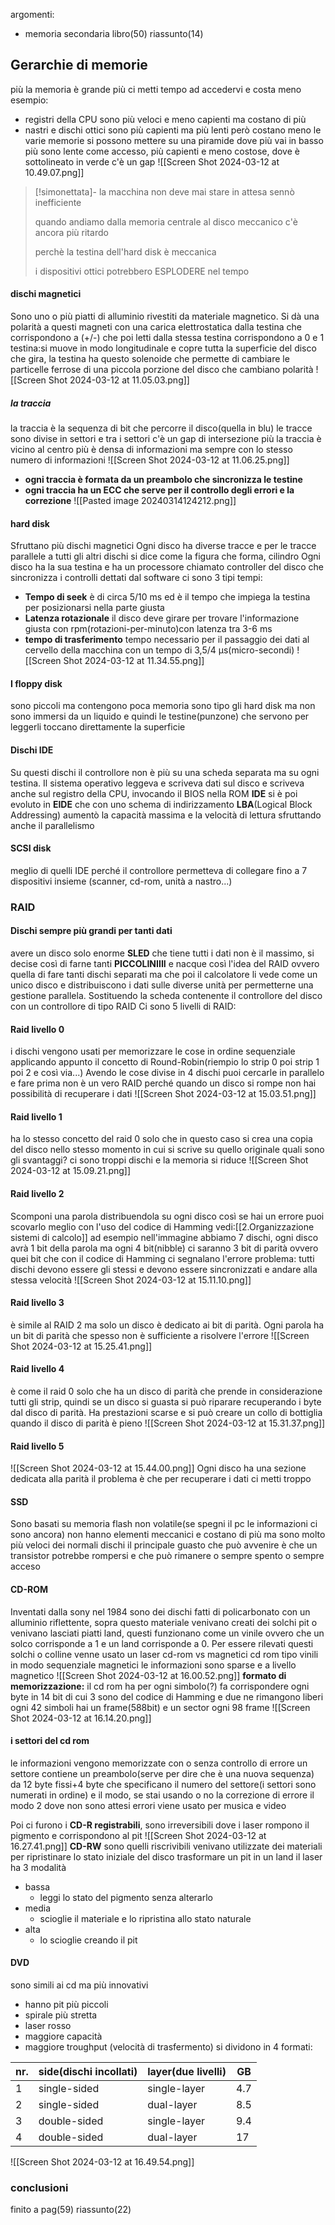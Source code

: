 argomenti:
- memoria secondaria
libro(50)
riassunto(14)
## Gerarchie di memorie
più la memoria è grande più ci metti tempo ad accedervi  e costa meno
esempio:
- registri della CPU sono più veloci e meno capienti ma costano di più
- nastri e dischi ottici sono più capienti ma più lenti però costano meno
le varie memorie si possono mettere su una piramide dove più vai in basso più sono lente come accesso, più capienti e meno costose, dove è sottolineato in verde c'è un gap 
![[Screen Shot 2024-03-12 at 10.49.07.png]]
>[!simonettata]-
>la macchina non deve mai stare in attesa sennò inefficiente
>
>quando andiamo dalla memoria centrale al disco meccanico c'è ancora più ritardo
>
>perchè la testina dell'hard disk è meccanica
>
>i dispositivi ottici potrebbero ESPLODERE nel tempo
>
#### dischi magnetici
Sono uno o più piatti di alluminio rivestiti da materiale magnetico.
Si dà una polarità a questi magneti con una carica elettrostatica dalla testina che corrispondono a (+/-) che poi letti dalla stessa testina corrispondono a  0 e 1
testina:si muove in modo longitudinale e copre tutta la superficie del disco che gira, la testina ha questo solenoide che permette di cambiare le particelle ferrose di una piccola porzione del disco che cambiano polarità
![[Screen Shot 2024-03-12 at 11.05.03.png]]
##### la traccia
la traccia è la sequenza di bit che percorre il disco(quella in blu)
le tracce sono divise in settori e tra i settori c'è un gap di intersezione
più la traccia è vicino al centro più è densa di informazioni ma sempre con lo stesso numero di informazioni
![[Screen Shot 2024-03-12 at 11.06.25.png]]  


- **ogni traccia è formata da un preambolo che sincronizza le testine**
- **ogni traccia ha un ECC che serve per il controllo degli errori e la correzione**
![[Pasted image 20240314124212.png]]
#### hard disk
Sfruttano più dischi magnetici
Ogni disco ha diverse tracce e per le tracce parallele a tutti gli altri dischi si dice come la figura che forma, cilindro 
Ogni disco ha la sua testina e ha un processore chiamato controller del disco che sincronizza i controlli dettati dal software
ci sono 3 tipi tempi:
- **Tempo di seek** è di circa 5/10 ms ed è il tempo che impiega la testina per posizionarsi nella parte giusta
- **Latenza rotazionale** il disco deve girare per trovare l'informazione giusta con rpm(rotazioni-per-minuto)con latenza tra 3-6 ms
- **tempo di trasferimento** tempo necessario per il passaggio dei dati al cervello della macchina con un tempo di 3,5/4 µs(micro-secondi)
![[Screen Shot 2024-03-12 at 11.34.55.png]]

#### I floppy disk
sono piccoli ma contengono poca memoria 
sono tipo gli hard disk ma non sono immersi da un liquido e quindi le testine(punzone) che servono per leggerli toccano direttamente la superficie 

#### Dischi IDE
Su questi dischi il controllore non è più su una scheda separata ma su ogni testina.
Il sistema operativo leggeva e scriveva dati sul disco e scriveva anche sul registro della CPU, invocando il BIOS nella ROM
**IDE** si è poi evoluto in **EIDE** che con uno schema di indirizzamento **LBA**(Logical Block Addressing) aumentò la capacità massima e la velocità di lettura sfruttando anche il parallelismo
#### SCSI disk
meglio di quelli IDE perché il controllore permetteva di collegare fino a 7 dispositivi insieme
(scanner, cd-rom, unità a nastro...)

### RAID

#### Dischi sempre più grandi per tanti dati
avere un disco solo enorme **SLED** che tiene tutti i dati non è il massimo,  si decise così di farne tanti **PICCOLINIIII**
e nacque così l'idea del RAID ovvero quella di fare tanti dischi separati ma che poi il calcolatore li vede come un unico disco e distribuiscono i dati sulle diverse unità per permetterne una gestione parallela.
Sostituendo la scheda contenente il controllore del disco con un controllore di tipo RAID
Ci sono 5 livelli di RAID:
#### Raid livello 0
i dischi vengono usati per memorizzare le cose in ordine sequenziale applicando appunto il concetto di Round-Robin(riempio lo strip 0 poi strip 1 poi 2 e così via...)
Avendo le cose divise in 4 dischi puoi cercarle in parallelo e fare prima
non è un vero RAID perché quando un disco si rompe non hai possibilità di recuperare i dati
![[Screen Shot 2024-03-12 at 15.03.51.png]]

#### Raid livello 1
ha lo stesso concetto del raid 0 solo che in questo caso si crea una copia del disco nello stesso momento in cui si scrive su quello originale
quali sono gli svantaggi? ci sono troppi dischi e la memoria si riduce
![[Screen Shot 2024-03-12 at 15.09.21.png]]
#### Raid livello 2 
Scomponi una parola distribuendola su ogni disco così se hai un errore puoi scovarlo meglio con l'uso del codice di Hamming vedi:[[2.Organizzazione sistemi di calcolo]]
ad esempio nell'immagine abbiamo 7 dischi,
ogni disco avrà 1 bit della parola ma ogni 4 bit(nibble) ci saranno 3 bit di parità ovvero quei bit che con il codice di Hamming ci segnalano l'errore
problema: tutti dischi devono essere gli stessi e devono essere sincronizzati e andare alla stessa velocità
![[Screen Shot 2024-03-12 at 15.11.10.png]]
#### Raid livello 3
è simile al RAID 2 ma solo un disco è dedicato ai bit di parità.
Ogni parola ha un bit di parità che spesso non è sufficiente a risolvere l'errore
![[Screen Shot 2024-03-12 at 15.25.41.png]]
#### Raid livello 4
è come il raid 0 solo che ha un disco di parità che prende in considerazione tutti gli strip, quindi se un disco si guasta si può riparare recuperando i byte dal disco di parità.
Ha prestazioni scarse e si può creare un collo di bottiglia quando il disco di parità è pieno
![[Screen Shot 2024-03-12 at 15.31.37.png]]
#### Raid livello 5
![[Screen Shot 2024-03-12 at 15.44.00.png]]
Ogni disco ha una sezione dedicata alla parità
il problema è che per recuperare i dati ci metti troppo

#### SSD
Sono basati su memoria flash non volatile(se spegni il pc le informazioni ci sono ancora)
non hanno elementi meccanici e costano di più ma sono molto più veloci dei normali dischi
il principale guasto che può avvenire è che un transistor potrebbe rompersi e che può rimanere o sempre spento o sempre acceso

#### CD-ROM
Inventati dalla sony nel 1984
sono dei dischi fatti di policarbonato con un alluminio riflettente, sopra questo materiale venivano creati dei solchi pit o venivano lasciati piatti land, questi funzionano come un vinile ovvero che un solco corrisponde a 1 e un land corrisponde a 0.
Per essere rilevati questi solchi o colline venne usato un laser
cd-rom vs magnetici 
cd rom tipo vinili in modo sequenziale 
magnetici le informazioni sono sparse e a livello magnetico
![[Screen Shot 2024-03-12 at 16.00.52.png]]
**formato di memorizzazione:**
il cd rom ha per ogni simbolo(?) fa corrispondere ogni byte in  14 bit di cui 3 sono del codice di Hamming e due ne rimangono liberi
ogni 42 simboli hai un frame(588bit)
e un sector ogni 98 frame
![[Screen Shot 2024-03-12 at 16.14.20.png]]
#### i settori del cd rom
le informazioni vengono memorizzate con o senza controllo di errore
un settore contiene
un preambolo(serve per dire che è una nuova sequenza) da 12 byte fissi+4 byte che specificano il numero del settore(i settori sono numerati in ordine)
e il modo, se stai usando o no la correzione di errore
il modo 2 dove non sono attesi errori viene usato per musica e video

Poi ci furono i **CD-R registrabili**, sono irreversibili dove i laser rompono il pigmento e corrispondono al pit
![[Screen Shot 2024-03-12 at 16.27.41.png]]
**CD-RW** sono quelli riscrivibili
venivano utilizzate dei materiali per ripristinare lo stato iniziale del disco trasformare un pit in un land
il laser ha 3 modalità
- bassa
	- leggi lo stato del pigmento senza alterarlo
- media
	- scioglie il materiale e lo ripristina allo stato naturale
- alta
	- lo scioglie creando il pit


#### DVD
sono simili ai cd ma più innovativi
- hanno pit più piccoli
- spirale più stretta
- laser rosso
- maggiore capacità
- maggiore troughput (velocità di trasfermento)
si dividono in 4 formati:

| nr. | side(dischi incollati) | layer(due livelli) | GB  |
| --- | ---------------------- | ------------------ | --- |
| 1   | single-sided           | single-layer       | 4.7 |
| 2   | single-sided           | dual-layer         | 8.5 |
| 3   | double-sided           | single-layer       | 9.4 |
| 4   | double-sided           | dual-layer         | 17  |
![[Screen Shot 2024-03-12 at 16.49.54.png]]
### conclusioni
finito a 
pag(59)
riassunto(22)


